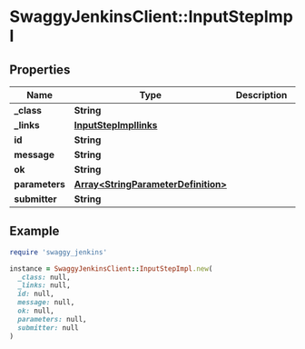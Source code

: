 # SwaggyJenkinsClient::InputStepImpl

## Properties

| Name | Type | Description | Notes |
| ---- | ---- | ----------- | ----- |
| **_class** | **String** |  | [optional] |
| **_links** | [**InputStepImpllinks**](InputStepImpllinks.md) |  | [optional] |
| **id** | **String** |  | [optional] |
| **message** | **String** |  | [optional] |
| **ok** | **String** |  | [optional] |
| **parameters** | [**Array&lt;StringParameterDefinition&gt;**](StringParameterDefinition.md) |  | [optional] |
| **submitter** | **String** |  | [optional] |

## Example

```ruby
require 'swaggy_jenkins'

instance = SwaggyJenkinsClient::InputStepImpl.new(
  _class: null,
  _links: null,
  id: null,
  message: null,
  ok: null,
  parameters: null,
  submitter: null
)
```

